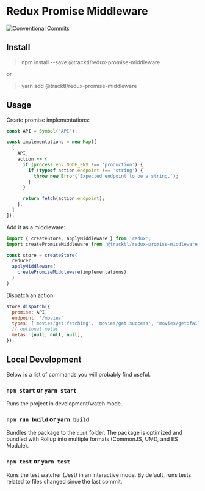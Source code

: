 # Redux Promise Middleware

[![Conventional Commits](https://img.shields.io/badge/Conventional%20Commits-1.0.0-green.svg)](https://conventionalcommits.org)

## Install

> npm install --save @tracktl/redux-promise-middleware

or

> yarn add @tracktl/redux-promise-middleware
## Usage

Create promise implementations:

```js
const API = Symbol('API');

const implementations = new Map([
  [
    API,
    action => {
      if (process.env.NODE_ENV !== 'production') {
        if (typeof action.endpoint !== 'string') {
          throw new Error('Expected endpoint to be a string.');
        }
      }

      return fetch(action.endpoint);
    },
  ]
]);
```

Add it as a middleware:

```js
import { createStore, applyMiddleware } from 'redux';
import createPromiseMiddleware from '@tracktl/redux-promise-middleware';

const store = createStore(
  reducer,
  applyMiddleware(
    createPromiseMiddleware(implementations)
  )
)

```

Dispatch an action

```js
store.dispatch({
  promise: API,
  endpoint: '/movies'
  types: ['movies/get:fetching', 'movies/get:success', 'movies/get:fail'],
  // optional metas
  metas: [null, null, null],
});
```

## Local Development

Below is a list of commands you will probably find useful.

### `npm start` or `yarn start`

Runs the project in development/watch mode.

### `npm run build` or `yarn build`

Bundles the package to the `dist` folder.
The package is optimized and bundled with Rollup into multiple formats (CommonJS, UMD, and ES Module).

### `npm test` or `yarn test`

Runs the test watcher (Jest) in an interactive mode.
By default, runs tests related to files changed since the last commit.
